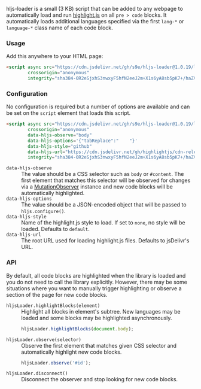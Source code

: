 hljs-loader is a small (3 KB) script that can be added to any webpage to automatically load and run [highlight.js](https://highlightjs.org/) on all `pre > code` blocks. It automatically loads additional languages specified via the first `lang-*` or `language-*` class name of each code block.


### Usage

Add this anywhere to your HTML page:

```html
<script async src="https://cdn.jsdelivr.net/gh/s9e/hljs-loader@1.0.19/loader.min.js"
        crossorigin="anonymous"
        integrity="sha384-0R2eSjxhS3nwxyF5hfN2eeJ2m+X1s6yA8sb5pK7+/haZVPDRqEZIAQvSK4isiB5K"></script>
```


### Configuration

No configuration is required but a number of options are available and can be set on the `script` element that loads this script.

```html
<script async src="https://cdn.jsdelivr.net/gh/s9e/hljs-loader@1.0.19/loader.min.js"
        crossorigin="anonymous"
        data-hljs-observe="body"
        data-hljs-options='{"tabReplace":"    "}'
        data-hljs-style="github"
        data-hljs-url="https://cdn.jsdelivr.net/gh/highlightjs/cdn-release@10.6.0/build/"
        integrity="sha384-0R2eSjxhS3nwxyF5hfN2eeJ2m+X1s6yA8sb5pK7+/haZVPDRqEZIAQvSK4isiB5K"></script>
```

<dl>
<dt><code>data-hljs-observe</code></dt>
<dd>The value should be a CSS selector such as <code>body</code> or <code>#content</code>. The first element that matches this selector will be observed for changes via a <a href="https://developer.mozilla.org/en-US/docs/Web/API/MutationObserver">MutationObserver</a> instance and new code blocks will be automatically highlighted.</dd>

<dt><code>data-hljs-options</code></dt>
<dd>The value should be a JSON-encoded object that will be passed to <code>hljs.configure()</code>.</dd>

<dt><code>data-hljs-style</code></dt>
<dd>Name of the highlight.js style to load. If set to <code>none</code>, no style will be loaded. Defaults to <code>default</code>.</dd>

<dt><code>data-hljs-url</code></dt>
<dd>The root URL used for loading highlight.js files. Defaults to jsDelivr's URL.</dd>
</dl>


### API

By default, all code blocks are highlighted when the library is loaded and you do not need to call the library explicitly. However, there may be some situations where you want to manually trigger highlighting or observe a section of the page for new code blocks.

<dl>
<dt><code>hljsLoader.highlightBlocks(element)</code></dt>
<dd>Highlight all blocks in element's subtree. New languages may be loaded and some blocks may be highlighted asynchronously.

```js
hljsLoader.highlightBlocks(document.body);
```
</dd>

<dt><code>hljsLoader.observe(selector)</code></dt>
<dd>Observe the first element that matches given CSS selector and automatically highlight new code blocks.

```js
hljsLoader.observe('#id');
```
</dd>

<dt><code>hljsLoader.disconnect()</code></dt>
<dd>Disconnect the observer and stop looking for new code blocks.</dd>
</dl>
